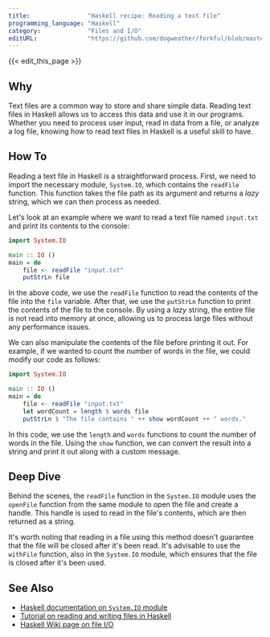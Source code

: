 ```yaml
---
title:                "Haskell recipe: Reading a text file"
programming_language: "Haskell"
category:             "Files and I/O"
editURL:              "https://github.com/dogweather/forkful/blob/master/content/en/haskell/reading-a-text-file.md"
---
```


{{< edit_this_page >}}

## Why

Text files are a common way to store and share simple data. Reading text files in Haskell allows us to access this data and use it in our programs. Whether you need to process user input, read in data from a file, or analyze a log file, knowing how to read text files in Haskell is a useful skill to have.

## How To

Reading a text file in Haskell is a straightforward process. First, we need to import the necessary module, `System.IO`, which contains the `readFile` function. This function takes the file path as its argument and returns a *lazy* string, which we can then process as needed.

Let's look at an example where we want to read a text file named `input.txt` and print its contents to the console:

```Haskell
import System.IO

main :: IO ()
main = do
    file <- readFile "input.txt"
    putStrLn file
```

In the above code, we use the `readFile` function to read the contents of the file into the `file` variable. After that, we use the `putStrLn` function to print the contents of the file to the console. By using a *lazy* string, the entire file is not read into memory at once, allowing us to process large files without any performance issues.

We can also manipulate the contents of the file before printing it out. For example, if we wanted to count the number of words in the file, we could modify our code as follows:

```Haskell
import System.IO

main :: IO ()
main = do
    file <- readFile "input.txt"
    let wordCount = length $ words file
    putStrLn $ "The file contains " ++ show wordCount ++ " words."
```

In this code, we use the `length` and `words` functions to count the number of words in the file. Using the `show` function, we can convert the result into a string and print it out along with a custom message.

## Deep Dive

Behind the scenes, the `readFile` function in the `System.IO` module uses the `openFile` function from the same module to open the file and create a handle. This handle is used to read in the file's contents, which are then returned as a string.

It's worth noting that reading in a file using this method doesn't guarantee that the file will be closed after it's been read. It's advisable to use the `withFile` function, also in the `System.IO` module, which ensures that the file is closed after it's been used.

## See Also

- [Haskell documentation on `System.IO` module](https://hackage.haskell.org/package/base/docs/System-IO.html)
- [Tutorial on reading and writing files in Haskell](https://www.tutorialspoint.com/haskell/haskell_file_io.htm)
- [Haskell Wiki page on file I/O](https://wiki.haskell.org/File_manipulation)